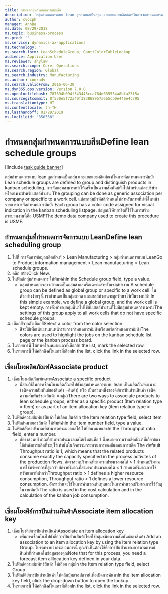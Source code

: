 ```yaml
---
title: กำหนดกลุ่มกำหนดการแบบลีน
description: 'กลุ่มกำหนดการแบบ lean ถูกกำหนดเป็นกลุ่ม และแยกแยะผลิตภัณฑ์ในการจัดกำหนดการคัมบัง '
author: cvocph
manager: AnnBe
ms.date: 08/29/2018
ms.topic: business-process
ms.prod: ''
ms.service: dynamics-ax-applications
ms.technology: ''
ms.search.form: LeanScheduleGroup, GanttColorTableLookup
audience: Application User
ms.reviewer: shylaw
ms.search.scope: Core, Operations
ms.search.region: Global
ms.search.industry: Manufacturing
ms.author: conradv
ms.search.validFrom: 2016-06-30
ms.dyn365.ops.version: Version 7.0.0
ms.openlocfilehash: 787694b094f343445cca784d035554a8bfa25f5a
ms.sourcegitcommit: 0f530e5f72a40f383868957a6b5cb0e446e4c795
ms.translationtype: HT
ms.contentlocale: th-TH
ms.lasthandoff: 01/29/2019
ms.locfileid: "350538"
---
```

# <a name="define-lean-schedule-groups"></a><span data-ttu-id="0522f-103">กำหนดกลุ่มกำหนดการแบบลีน</span><span class="sxs-lookup"><span data-stu-id="0522f-103">Define lean schedule groups</span></span>

[!include [task guide banner](../../includes/task-guide-banner.md)]

<span data-ttu-id="0522f-104">กลุ่มกำหนดการแบบ lean ถูกกำหนดเป็นกลุ่ม และแยกแยะผลิตภัณฑ์ในการจัดกำหนดการคัมบัง </span><span class="sxs-lookup"><span data-stu-id="0522f-104">Lean schedule groups are defined to group and distinguish products in kanban scheduling.</span></span> <span data-ttu-id="0522f-105">การจัดกลุ่มสามารถทำให้เสร็จเป็นความสัมพันธ์ทั่วไปสำหรับแต่ละบริษัท หรือเฉพาะสำหรับเซลล์ทำงาน </span><span class="sxs-lookup"><span data-stu-id="0522f-105">The grouping can be done as generic association per company or specific to a work cell.</span></span> <span data-ttu-id="0522f-106">แต่ละกลุ่มมีรหัสสีกำหนดให้สำหรับภาพที่บ่งชี้ในหน้ารายการการจัดกำหนดการคัมบัง </span><span class="sxs-lookup"><span data-stu-id="0522f-106">Each group has a color code assigned for visual indication in the kanban scheduling listpage.</span></span> <span data-ttu-id="0522f-107">ข้อมูลบริษัทสาธิตที่ใช้ในการสร้างกระบวนงานนี้คือ USMF</span><span class="sxs-lookup"><span data-stu-id="0522f-107">The demo data company used to create this procedure is USMF.</span></span>


## <a name="define-lean-scheduling-group"></a><span data-ttu-id="0522f-108">กำหนดกลุ่มที่กำหนดการจัดการแบบ Lean</span><span class="sxs-lookup"><span data-stu-id="0522f-108">Define lean scheduling group</span></span>
1. <span data-ttu-id="0522f-109">ไปที่ การจัดการข้อมูลผลิตภัณฑ์ > Lean Manufacturing > กลุ่มกำหนดการแบบ Lean</span><span class="sxs-lookup"><span data-stu-id="0522f-109">Go to Product information management > Lean manufacturing > Lean schedule groups.</span></span>
2. <span data-ttu-id="0522f-110">คลิก สร้าง</span><span class="sxs-lookup"><span data-stu-id="0522f-110">Click New.</span></span>
3. <span data-ttu-id="0522f-111">ในฟิลด์กลุ่มกำหนดการ ให้พิมพ์ค่า</span><span class="sxs-lookup"><span data-stu-id="0522f-111">In the Schedule group field, type a value.</span></span>
    * <span data-ttu-id="0522f-112">กลุ่มกำหนดการอาจกำหนดเป็นกลุ่มสากลหรือเฉพาะสำหรับเซลล์ทำงาน </span><span class="sxs-lookup"><span data-stu-id="0522f-112">A schedule group can be defined as global group or specific to a work cell.</span></span> <span data-ttu-id="0522f-113">ในตัวอย่างง่ายๆ นี้ เรากำหนดเป็นกลุ่มสากล และเซลล์ทำงานจะถูกรักษาไว้เป็นว่างเปล่า </span><span class="sxs-lookup"><span data-stu-id="0522f-113">In this simple example, we define a global group, and the work cell is kept empty.</span></span> <span data-ttu-id="0522f-114">การตั้งค่าของกลุ่มนี้นำไปใช้กับเซลล์ทำงานที่ไม่มีกลุ่มกำหนดการเฉพาะ</span><span class="sxs-lookup"><span data-stu-id="0522f-114">The settings of this group apply to all work cells that do not have specific schedule groups.</span></span>  
4. <span data-ttu-id="0522f-115">เลือกสีจากตัวเลือกสี</span><span class="sxs-lookup"><span data-stu-id="0522f-115">Select a color from the color selection.</span></span>
    * <span data-ttu-id="0522f-116">สีจะใช้เพื่อเน้นงานบนหน้ารายการกำหนดการคัมบังหรือบอร์ดกำหนดการคัมบัง</span><span class="sxs-lookup"><span data-stu-id="0522f-116">The colors are used to highlight the jobs on the kanban schedule list page or the kanban process board.</span></span>  
5. <span data-ttu-id="0522f-117">ในรายการนี้ ให้ทำเครื่องหมายแถวที่เลือก</span><span class="sxs-lookup"><span data-stu-id="0522f-117">In the list, mark the selected row.</span></span>
6. <span data-ttu-id="0522f-118">ในรายการนี้ ให้คลิกลิงค์ในแถวที่เลือก</span><span class="sxs-lookup"><span data-stu-id="0522f-118">In the list, click the link in the selected row.</span></span>

## <a name="associate-product"></a><span data-ttu-id="0522f-119">เชื่อมโยงผลิตภัณฑ์</span><span class="sxs-lookup"><span data-stu-id="0522f-119">Associate product</span></span>
1. <span data-ttu-id="0522f-120">เชื่อมโยงผลิตภัณฑ์เฉพาะ</span><span class="sxs-lookup"><span data-stu-id="0522f-120">Associate a specific product</span></span>
    * <span data-ttu-id="0522f-121">มีสองวิธีในการเชื่อมโยงผลิตภัณฑ์ไปยังกลุ่มกำหนดการแบบ lean เป็นผลิตภัณฑ์เฉพาะ (ชนิดความสัมพันธ์ของสินค้า =สินค้า) หรือ เป็นส่วนหนึ่งของคีย์การปันส่วนสินค้า (ชนิดความสัมพันธ์ของสินค้า =กลุ่ม)</span><span class="sxs-lookup"><span data-stu-id="0522f-121">There are two ways to associate products to lean schedule groups, either as a specific product (Item relation type = Item) or as part of an item allocation key (item relation type = group).</span></span>    
2. <span data-ttu-id="0522f-122">ในฟิลด์ความสัมพันธ์สินค้า ให้เลือก สินค้า</span><span class="sxs-lookup"><span data-stu-id="0522f-122">In the Item relation type field, select Item</span></span>
3. <span data-ttu-id="0522f-123">ในฟิลด์หมายเลขสินค้า ให้พิมพ์ค่า</span><span class="sxs-lookup"><span data-stu-id="0522f-123">In the Item number field, type a value.</span></span>
4. <span data-ttu-id="0522f-124">ในฟิลด์อัตราปริมาณที่สามารถประมวลผลได้ ให้ป้อนหมายเลข</span><span class="sxs-lookup"><span data-stu-id="0522f-124">In the Throughput ratio field, enter a number.</span></span>
    * <span data-ttu-id="0522f-125">อัตราส่วนปริมาณที่สามารถประมวลผลได้เริ่มต้นคือ 1 ซึ่งหมายความว่าผลิตภัณฑ์ที่เกี่ยวข้องใช้กำลังการผลิตที่ระบุไว้เท่านั้นในกิจกรรมกระบวนการของขั้นตอนการผลิต </span><span class="sxs-lookup"><span data-stu-id="0522f-125">The default Throughput ratio is 1, which means that the related products consume exactly the capacity specified in the process activites of the production flows.</span></span> <span data-ttu-id="0522f-126">อัตราส่วนปริมาณที่สามารถประมวลผลได้ > 1 กำหนดปริมาณการใช้ทรัพยากรที่สูงกว่า อัตราปริมาณที่สามารถประมวลผลได้ < 1 กำหนดปริมาณการใช้ทรัพยากรที่ต่ำกว่า</span><span class="sxs-lookup"><span data-stu-id="0522f-126">Throughput ratio > 1 defines a higher resource consumption, Throughput ratio < 1 defines a lower resource consumption.</span></span> <span data-ttu-id="0522f-127">อัตราส่วนจะใช้ในการคำนวณต้นทุนและในการคำนวณปริมาณการใช้วัสดุในงานคัมบัง</span><span class="sxs-lookup"><span data-stu-id="0522f-127">The ratio is used in the cost calculation and in the calculation of the kanban job consumption.</span></span>  

## <a name="associate-item-allocation-key"></a><span data-ttu-id="0522f-128">เชื่อมโยงคีย์การปันส่วนสินค้า</span><span class="sxs-lookup"><span data-stu-id="0522f-128">Associate item allocation key</span></span>
1. <span data-ttu-id="0522f-129">เชื่อมโยงคีย์การปันส่วนสินค้า</span><span class="sxs-lookup"><span data-stu-id="0522f-129">Associate an item allocation key</span></span>
    * <span data-ttu-id="0522f-130">เพิ่มการเชื่อมโยงไปยังคีย์การปันส่วนสินค้าโดยใช้กลุ่มชนิดความสัมพันธ์ของสินค้า </span><span class="sxs-lookup"><span data-stu-id="0522f-130">Add an association to an item allocation key by using the Item relation type Group.</span></span>   <span data-ttu-id="0522f-131">โปรดทราบว่ากระบวนการนี้ คุณจำเป็นต้องใช้คีย์การปันส่วนของการคาดการณ์สินค้าที่กำหนดในข้อมูลของคุณ</span><span class="sxs-lookup"><span data-stu-id="0522f-131">Note that for this process, you need a forecast item alllocation key defined in your data.</span></span>  
2. <span data-ttu-id="0522f-132">ในฟิลด์ความสัมพัทธ์สินค้า ให้เลือก กลุ่ม</span><span class="sxs-lookup"><span data-stu-id="0522f-132">In the Item relation type field, select Group</span></span>
3. <span data-ttu-id="0522f-133">ในฟิลด์คีย์การปันส่วนสินค้า ให้คลิกปุ่มดรอปดาวน์เพื่อเปิดการค้นหา</span><span class="sxs-lookup"><span data-stu-id="0522f-133">In the Item allocation key field, click the drop-down button to open the lookup.</span></span>
4. <span data-ttu-id="0522f-134">ในรายการนี้ ให้คลิกลิงค์ในแถวที่เลือก</span><span class="sxs-lookup"><span data-stu-id="0522f-134">In the list, click the link in the selected row.</span></span>

